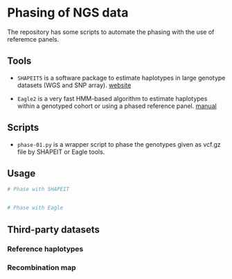 # Phasing of NGS data

The repository has some scripts to automate the phasing with the use of referemce panels. 

## Tools

* `SHAPEIT5` is a software package to estimate haplotypes in large genotype datasets (WGS and SNP array). [website](https://odelaneau.github.io/shapeit5/)

* `Eagle2` is a very fast HMM-based algorithm to estimate haplotypes within a genotyped cohort or using a phased reference panel. [manual](https://alkesgroup.broadinstitute.org/Eagle/#x1-20001)

## Scripts

* `phase-01.py` is a wrapper script to phase the genotypes given as vcf.gz file by SHAPEIT or Eagle tools.  

## Usage

```bash
# Phase with SHAPEIT


# Phase with Eagle


```
## Third-party datasets

### Reference haplotypes


### Recombination map